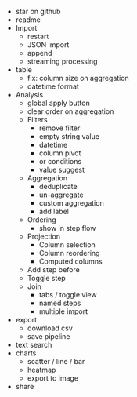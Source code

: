 - star on github
- readme
- Import
  - restart
  - JSON import
  - append
  - streaming processing
- table
  - fix: column size on aggregation
  - datetime format
- Analysis
  - global apply button
  - clear order on aggregation
  - Filters
    - remove filter
    - empty string value
    - datetime
    - column pivot
    - or conditions
    - value suggest
  - Aggregation
    - deduplicate
    - un-aggregate
    - custom aggregation
    - add label
  - Ordering
    - show in step flow
  - Projection
    - Column selection
    - Column reordering
    - Computed columns
  - Add step before
  - Toggle step
  - Join
    - tabs / toggle view
    - named steps
    - multiple import
- export
  - download csv
  - save pipeline
- text search
- charts
  - scatter / line / bar
  - heatmap
  - export to image
- share
